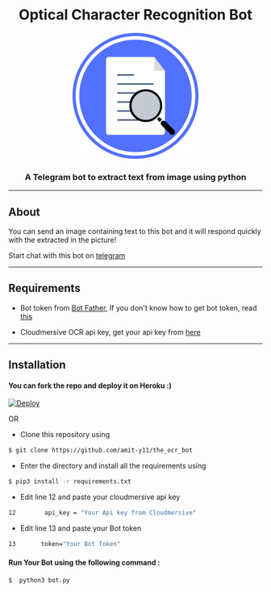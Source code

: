 # <h1 align=center>Optical Character Recognition Bot</h1>

<p align=center><img src="assets/images/ocr.png" alt="logo" width="250px" height="250px"/></p>

<h3 align=center>A Telegram bot to extract text from image using python</h3>

---

## About

You can send an image containing text to this bot and it will respond quickly with the extracted in the picture!

Start chat with this bot on [telegram](https://telegram.me/the_ocr_bot)

--- 
## Requirements

* Bot token from [Bot Father](https://t.me/BotFather), If you don't know how to get bot token, read [this](https://core.telegram.org/bots#6-botfather)

* Cloudmersive OCR api key, get your api key from [here](https://account.cloudmersive.com/signup)

---
## Installation 

#### You can fork the repo and deploy it on Heroku :)  

[![Deploy](https://www.herokucdn.com/deploy/button.svg)](https://heroku.com/deploy)

OR

* Clone this repository using
```sh
$ git clone https://github.com/amit-y11/the_ocr_bot
```
* Enter the directory and install all the requirements using
```sh
$ pip3 install -r requirements.txt
```
* Edit line 12 and paste your cloudmersive api key
```sh
12        api_key = "Your Api key from Cloudmersive"
```
* Edit line 13 and paste your Bot token
```sh
13       token="Your Bot Token"
```
#### Run Your Bot using the following command :
```sh
$  python3 bot.py
```